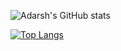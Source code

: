 ![Adarsh's GitHub stats](https://github-readme-stats.vercel.app/api?username=adarsh-jaiss&show_icons=true&theme=radical)

[![Top Langs](https://github-readme-stats.vercel.app/api/top-langs/?username=adarsh-jaiss&layout=compact)](https://github.com/adarsh-jaiss/github-readme-stats)
